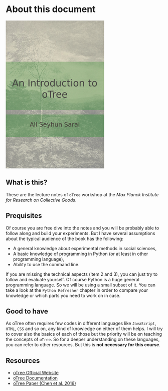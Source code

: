 About this document
============================
![logo](./figures/base/cover_half.png)
## What is this?
These are the lecture notes of `oTree` workshop at the *Max Planck Institute for Research on Collective Goods*.


## Prequisites
Of course you are free dive into the notes and you will be probably able to follow along and build your experiments. But I have several assumptions about the typical audience of the book has the following:
* A general knowledge about experimental methods in social sciences,
* A basic knowledge of programming in Python (or at least in other programming language),
* Ability to use the command line.

If you are missing the technical aspects (item 2 and 3), you can just try to follow and evaluate yourself. Of course Python is a huge general programming language. So we will be using a small subset of it. You can take a look at the `Python Refresher` chapter in order to compare your knowledge or which parts you need to work on in case.

## Good to have
As oTree often requires few codes in different languages like `JavaScript`, `HTML`, `CSS` and so on, any kind of knowledge on either of them helps. I will try to cover also the basics of each of those but the priority will be on teaching the concepts of `oTree`. So for a deeper understanding on these languages, you can refer to other resources. But this is **not necessary for this course**.

## Resources
* [oTree Official Website](https://www.otree.org/)
* [oTree Documentation](https://otree.readthedocs.io/en/latest/)
* [oTree Paper (Chen et al. 2016)](https://www.sciencedirect.com/science/article/pii/S2214635016000101)

<!--
## Acknowledgements
    This document is shaped by oTree meetings initiated by `Christoph Engel` at the Max Planck Institute for Research on Collective Goods. I would like to thank all of the participants of these meetings. I am very grateful to `Oliver Kirchkamp` for his comments during these meetings. I would like to thank `Matteo Ploner` as I benefited from his [publicly available course on oTree](http://matteoploner.eco.unitn.it/courses/oTreeIntro/oTree.html) when I prepare the structure of the course and I was inspired of some of his examples and representations.

-->
